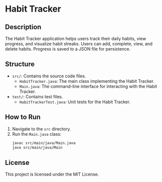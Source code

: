 # Habit Tracker

## Description
The Habit Tracker application helps users track their daily habits, view progress, and visualize habit streaks. Users can add, complete, view, and delete habits. Progress is saved to a JSON file for persistence.

## Structure
- `src/`: Contains the source code files.
  - `HabitTracker.java`: The main class implementing the Habit Tracker.
  - `Main.java`: The command-line interface for interacting with the Habit Tracker.
- `test/`: Contains test files.
  - `HabitTrackerTest.java`: Unit tests for the Habit Tracker.

## How to Run
1. Navigate to the `src` directory.
2. Run the `Main.java` class:
   ```sh
   javac src/main/java/Main.java
   java src/main/java/Main
   ```

## License
This project is licensed under the MIT License.
